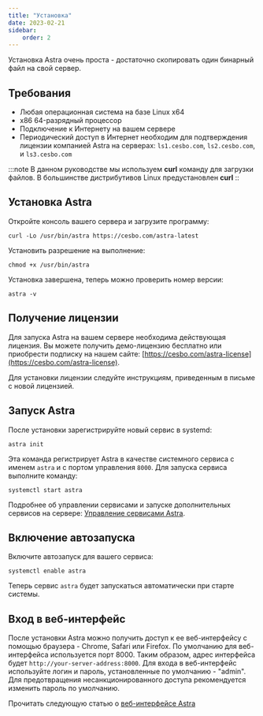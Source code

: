 ```yaml
---
title: "Установка"
date: 2023-02-21
sidebar:
    order: 2
---
```


Установка Astra очень проста - достаточно скопировать один бинарный файл на свой сервер.

## Требования[](/ru/astra/getting-started/install#requirements)

- Любая операционная система на базе Linux x64
- x86 64-разрядный процессор
- Подключение к Интернету на вашем сервере
- Периодический доступ в Интернет необходим для подтверждения лицензии компанией Astra на серверах: `ls1.cesbo.com`, `ls2.cesbo.com`, и `ls3.cesbo.com`

:::note В данном руководстве мы используем **curl** команду для загрузки файлов. В большинстве дистрибутивов Linux предустановлен **curl** ::

## Установка Astra[](/ru/astra/getting-started/install#install-astra)

Откройте консоль вашего сервера и загрузите программу:

`curl -Lo /usr/bin/astra https://cesbo.com/astra-latest` 

Установить разрешение на выполнение:

`chmod +x /usr/bin/astra` 

Установка завершена, теперь можно проверить номер версии:

`astra -v` 

## Получение лицензии[](/ru/astra/getting-started/install#get-license)

Для запуска Astra на вашем сервере необходима действующая лицензия. Вы можете получить демо-лицензию бесплатно или приобрести подписку на нашем сайте: [https://cesbo.com/astra-license](https://cesbo.com/astra-license).

Для установки лицензии следуйте инструкциям, приведенным в письме с новой лицензией.

## Запуск Astra[](/ru/astra/getting-started/install#launch-astra)

После установки зарегистрируйте новый сервис в systemd:

`astra init` 

Эта команда регистрирует Astra в качестве системного сервиса с именем `astra` и с портом управления `8000`. Для запуска сервиса выполните команду:

`systemctl start astra` 

Подробнее об управлении сервисами и запуске дополнительных сервисов на сервере: [Управление сервисами Astra](/ru/astra/getting-started/manage-service).

## Включение автозапуска[](/ru/astra/getting-started/install#enable-autorun)

Включите автозапуск для вашего сервиса:

`systemctl enable astra` 

Теперь сервис `astra` будет запускаться автоматически при старте системы.

## Вход в веб-интерфейс[](/ru/astra/getting-started/install#login-to-web-interface)

После установки Astra можно получить доступ к ее веб-интерфейсу с помощью браузера - Chrome, Safari или Firefox. По умолчанию для веб-интерфейса используется порт 8000. Таким образом, адрес интерфейса будет `http://your-server-address:8000`. Для входа в веб-интерфейс используйте логин и пароль, установленные по умолчанию - "admin". Для предотвращения несанкционированного доступа рекомендуется изменить пароль по умолчанию.

Прочитать следующую статью о [веб-интерфейсе Astra](/ru/astra/getting-started/web-interface)
